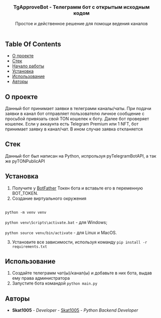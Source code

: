 <br/>
<p align="center">

  <h3 align="center">
TgApproveBot - Телеграмм бот с открытым исходным кодом
</h3>

  <p align="center">
   Простое и действенное решение для помощи ведения каналов
    <br/>
    <br/>
  </p>
</p>

## Table Of Contents

* [О проекте](#о-проекте)
* [Стек](#стек)
* [Начало работы](#начало-работы)
* [Установка](#установка)
* [Использование](#использование)
* [Авторы](#авторы)

## О проекте

Данный бот принимает заявки в телеграмм каналы/чаты. При подачи заявки в канал бот отправляет пользователю личное
сообщение с просьбой привязать свой TON кошелек к боту. Далее бот проверяет кошелек. Если у аккаунта есть Telegram
Premium или 1 NFT, бот принимает заявку в канал/чат. В ином случае заявка откланяется

## Стек

Данный бот был написан на Python, испрользуя pyTelegramBotAPI, а так же pyTONPublicAPI

## Установка

1. Получите у [BotFather](https://t.me/BotFather) Токен бота и вставьте его в переменную BOT_TOKEN.
2. Создание виртуального окружения

<br>`python -m venv venv`</br>
<br>`python venv\Scripts\activate.bat` - для Windows;</br>
<br>`python source venv/bin/activate` - для Linux и MacOS.</br>

3. Установите все зависимости, используя команду `pip install -r requirements.txt`


## Использование

1. Создайте телеграмм чат(ы)/канал(ы) и добавьте в них бота, выдав ему права администратора
2. Запустите бота командой `python main.py`


## Авторы

* **Skat1005** - *Developer* - [Skat1005](https://github.com/SKAT1005/) - *Python Backend Developer*
